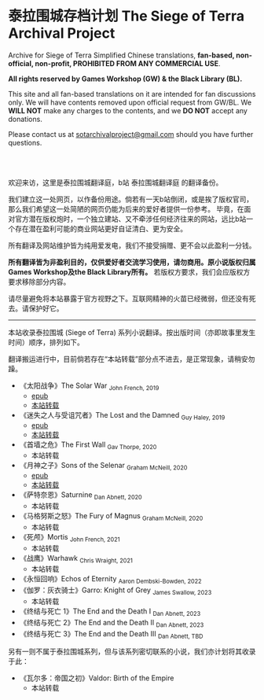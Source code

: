 # 泰拉围城存档计划 The Siege of Terra Archival Project

Archive for Siege of Terra Simplified Chinese translations, **fan-based, non-official, non-profit, PROHIBITED FROM ANY COMMERCIAL USE**.

**All rights reserved by Games Workshop (GW) & the Black Library (BL).** 

This site and all fan-based translations on it are intended for fan discussions only. We will have contents removed upon official request from GW/BL. 
We **WILL NOT** make any charges to the contents, and we **DO NOT** accept any donations.

Please contact us at sotarchivalproject@gmail.com should you have further questions.

<br><br/>

欢迎来访，这里是泰拉围城翻译庭，b站 泰拉围城翻译庭 的翻译备份。

我们建立这一处网页，以作备份用途。倘若有一天b站倒闭，或是挨了版权官司，那么我们希望这一处简陋的网页仍能为后来的爱好者提供一份参考。
毕竟，在面对官方潜在版权炮时，一个独立建站、又不牵涉任何经济往来的网站，远比b站一个存在潜在盈利可能的商业网站更好自证清白、更为安全。

所有翻译及网站维护皆为纯用爱发电，我们不接受捐赠、更不会以此盈利一分钱。

**所有翻译皆为非盈利目的，仅供爱好者交流学习使用，请勿商用。原小说版权归属Games Workshop及the Black Library所有。** 
若版权方要求，我们会应版权方要求移除部分内容。

请尽量避免将本站暴露于官方视野之下。互联网精神的火苗已经微弱，但还没有死去。请保护好它。

---

本站收录泰拉围城 \(Siege of Terra\) 系列小说翻译。按出版时间（亦即故事里发生时间）顺序，排列如下。

翻译搬运进行中，目前倘若存在“本站转载”部分点不进去，是正常现象，请稍安勿躁。

- 《太阳战争》The Solar War <sub>John French, 2019</sub>
    - [epub](/TheSolarWar/The%20Solar%20War-CN.epub)
    - [本站转载](/TheSolarWar/TheSolarWarIndex.md)
- 《迷失之人与受诅咒者》The Lost and the Damned <sub>Guy Haley, 2019</sub>
    - [epub](TheLostAndTheDamned/The%20Lost%20and%20the%20Damned-CN.epub)
    - [本站转载](/TheLostAndTheDamned/TheLostAndTheDamnedIndex.md)
- 《首墙之危》The First Wall <sub>Gav Thorpe, 2020</sub>
    - 本站转载
- 《月神之子》Sons of the Selenar <sub>Graham McNeill, 2020</sub>
    - [epub](/SonsOfTheSelenar/Sons%20of%20the%20Selenar-CN.epub)
    - [本站转载](/SonsOfTheSelenar/SonsOfTheSelenarIndex.md)
- 《萨特奈恩》Saturnine <sub>Dan Abnett, 2020</sub>
    - 本站转载
- 《马格努斯之怒》The Fury of Magnus <sub>Graham McNeill, 2020</sub>
    - 本站转载
- 《死颅》Mortis <sub>John French, 2021</sub>
    - 本站转载
- 《战鹰》Warhawk <sub>Chris Wraight, 2021</sub>
    - 本站转载
- 《永恒回响》Echos of Eternity <sub>Aaron Dembski-Bowden, 2022</sub>
- 《伽罗：灰衣骑士》Garro: Knight of Grey <sub>James Swallow, 2023</sub>
    - 本站转载
- 《终结与死亡 1》The End and the Death I <sub>Dan Abnett, 2023</sub>
- 《终结与死亡 2》The End and the Death II <sub>Dan Abnett, 2023</sub>
- 《终结与死亡 3》The End and the Death III <sub>Dan Abnett, TBD</sub>

另有一则不属于泰拉围城系列，但与该系列密切联系的小说，我们亦计划将其收录于此：
- 《瓦尔多：帝国之初》Valdor: Birth of the Empire
    - 本站转载
